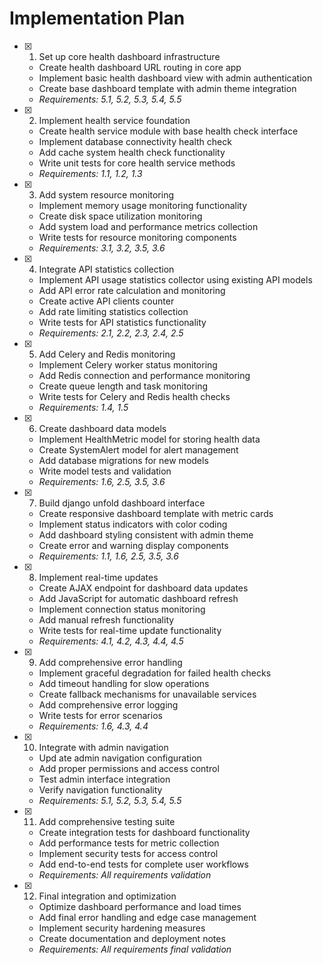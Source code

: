 # Implementation Plan

- [x] 1. Set up core health dashboard infrastructure
  - Create health dashboard URL routing in core app
  - Implement basic health dashboard view with admin authentication
  - Create base dashboard template with admin theme integration
  - _Requirements: 5.1, 5.2, 5.3, 5.4, 5.5_

- [x] 2. Implement health service foundation
  - Create health service module with base health check interface
  - Implement database connectivity health check
  - Add cache system health check functionality
  - Write unit tests for core health service methods
  - _Requirements: 1.1, 1.2, 1.3_

- [x] 3. Add system resource monitoring
  - Implement memory usage monitoring functionality
  - Create disk space utilization monitoring
  - Add system load and performance metrics collection
  - Write tests for resource monitoring components
  - _Requirements: 3.1, 3.2, 3.5, 3.6_

- [x] 4. Integrate API statistics collection
  - Implement API usage statistics collector using existing API models
  - Add API error rate calculation and monitoring
  - Create active API clients counter
  - Add rate limiting statistics collection
  - Write tests for API statistics functionality
  - _Requirements: 2.1, 2.2, 2.3, 2.4, 2.5_

- [x] 5. Add Celery and Redis monitoring
  - Implement Celery worker status monitoring
  - Add Redis connection and performance monitoring
  - Create queue length and task monitoring
  - Write tests for Celery and Redis health checks
  - _Requirements: 1.4, 1.5_

- [x] 6. Create dashboard data models
  - Implement HealthMetric model for storing health data
  - Create SystemAlert model for alert management
  - Add database migrations for new models
  - Write model tests and validation
  - _Requirements: 1.6, 2.5, 3.5, 3.6_

- [x] 7. Build django unfold dashboard interface
  - Create responsive dashboard template with metric cards
  - Implement status indicators with color coding
  - Add dashboard styling consistent with admin theme
  - Create error and warning display components
  - _Requirements: 1.1, 1.6, 2.5, 3.5, 3.6_

- [x] 8. Implement real-time updates
  - Create AJAX endpoint for dashboard data updates
  - Add JavaScript for automatic dashboard refresh
  - Implement connection status monitoring
  - Add manual refresh functionality
  - Write tests for real-time update functionality
  - _Requirements: 4.1, 4.2, 4.3, 4.4, 4.5_

- [x] 9. Add comprehensive error handling
  - Implement graceful degradation for failed health checks
  - Add timeout handling for slow operations
  - Create fallback mechanisms for unavailable services
  - Add comprehensive error logging
  - Write tests for error scenarios
  - _Requirements: 1.6, 4.3, 4.4_

- [x] 10. Integrate with admin navigation
  - Upd ate admin navigation configuration
  - Add proper permissions and access control
  - Test admin interface integration
  - Verify navigation functionality
  - _Requirements: 5.1, 5.2, 5.3, 5.4, 5.5_

- [x] 11. Add comprehensive testing suite
  - Create integration tests for dashboard functionality
  - Add performance tests for metric collection
  - Implement security tests for access control
  - Add end-to-end tests for complete user workflows
  - _Requirements: All requirements validation_

- [x] 12. Final integration and optimization
  - Optimize dashboard performance and load times
  - Add final error handling and edge case management
  - Implement security hardening measures
  - Create documentation and deployment notes
  - _Requirements: All requirements final validation_